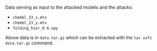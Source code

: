 Data serving as input to the attacked models and the attacks:
* `chembl_23_x.mtx`
* `chembl_23_y.mtx`
* `folding_hier_0.6.npy`


Above data is in `data.tar.gz` which can be extracted with the `tar xvfz
data.tar.gz` command.
